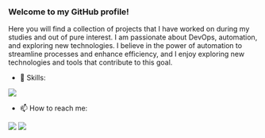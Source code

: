 ### Welcome to my GitHub profile! 
Here you will find a collection of projects that I have worked on during my studies and out of pure interest. I am passionate about DevOps, automation, and exploring new technologies. I believe in the power of automation to streamline processes and enhance efficiency, and I enjoy exploring new technologies and tools that contribute to this goal.

- 🔭 Skills: 

<p align="left">
  <a href="https://skillicons.dev">
    <img src="https://skillicons.dev/icons?i=kubernetes,docker,linux,jenkins,python" />
  </a>
</p>

- 📫 How to reach me:  

[<img src="https://skillicons.dev/icons?i=linkedin">](https://www.linkedin.com/in/amitev91/) [<img src="https://skillicons.dev/icons?i=github">](https://github.com/AlexMitev91) 



